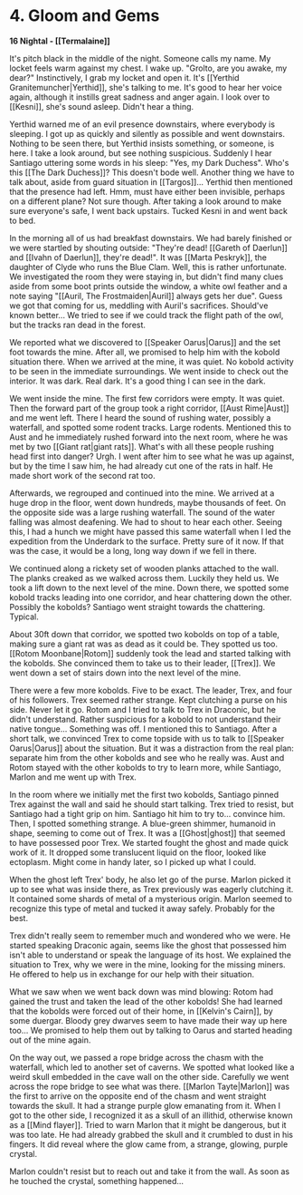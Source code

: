 # 4. Gloom and Gems

**16 Nightal - [[Termalaine]]**

It's pitch black in the middle of the night. Someone calls my name. My locket feels warm against my chest. I wake up. "Grolto, are you awake, my dear?" Instinctively, I grab my locket and open it. It's [[Yerthid Granitemuncher|Yerthid]], she's talking to me. It's good to hear her voice again, although it instills great sadness and anger again. I look over to [[Kesni]], she's sound asleep. Didn't hear a thing.

Yerthid warned me of an evil presence downstairs, where everybody is sleeping. I got up as quickly and silently as possible and went downstairs. Nothing to be seen there, but Yerthid insists something, or someone, is here. I take a look around, but see nothing suspicious. Suddenly I hear Santiago uttering some words in his sleep: "Yes, my Dark Duchess". Who's this [[The Dark Duchess]]? This doesn't bode well. Another thing we have to talk about, aside from guard situation in [[Targos]]... Yerthid then mentioned that the presence had left. Hmm, must have either been invisible, perhaps on a different plane? Not sure though. After taking a look around to make sure everyone's safe, I went back upstairs. Tucked Kesni in and went back to bed.

In the morning all of us had breakfast downstairs. We had barely finished or we were startled by shouting outside: "They're dead! [[Gareth of Daerlun]] and [[Ivahn of Daerlun]], they're dead!". It was [[Marta Peskryk]], the daughter of Clyde who runs the Blue Clam. Well, this is rather unfortunate. We investigated the room they were staying in, but didn't find many clues aside from some boot prints outside the window, a white owl feather and a note saying "[[Auril, The Frostmaiden|Auril]] always gets her due". Guess we got that coming for us, meddling with Auril's sacrifices. Should've known better... We tried to see if we could track the flight path of the owl, but the tracks ran dead in the forest.

We reported what we discovered to [[Speaker Oarus|Oarus]] and the set foot towards the mine. After all, we promised to help him with the kobold situation there. When we arrived at the mine, it was quiet. No kobold activity to be seen in the immediate surroundings. We went inside to check out the interior. It was dark. Real dark. It's a good thing I can see in the dark. 

We went inside the mine. The first few corridors were empty. It was quiet. Then the forward part of the group took a right corridor, [[Aust Rime|Aust]] and me went left. There I heard the sound of rushing water, possibly a waterfall, and spotted some rodent tracks. Large rodents. Mentioned this to Aust and he immediately rushed forward into the next room, where he was met by two [[Giant rat|giant rats]]. What's with all these people rushing head first into danger? Urgh. I went after him to see what he was up against, but by the time I saw him, he had already cut one of the rats in half. He made short work of the second rat too.

Afterwards, we regrouped and continued into the mine. We arrived at a huge drop in the floor, went down hundreds, maybe thousands of feet. On the opposite side was a large rushing waterfall. The sound of the water falling was almost deafening. We had to shout to hear each other. Seeing this, I had a hunch we might have passed this same waterfall when I led the expedition from the Underdark to the surface. Pretty sure of it now. If that was the case, it would be a long, long way down if we fell in there.

We continued along a rickety set of wooden planks attached to the wall. The planks creaked as we walked across them. Luckily they held us. We took a lift down to the next level of the mine. Down there, we spotted some kobold tracks leading into one corridor, and hear chattering down the other. Possibly the kobolds? Santiago went straight towards the chattering. Typical.

About 30ft down that corridor, we spotted two kobolds on top of a table, making sure a giant rat was as dead as it could be. They spotted us too. [[Rotom Moonbane|Rotom]] suddenly took the lead and started talking with the kobolds. She convinced them to take us to their leader, [[Trex]]. We went down a set of stairs down into the next level of the mine.

There were a few more kobolds. Five to be exact. The leader, Trex, and four of his followers. Trex seemed rather strange. Kept clutching a purse on his side. Never let it go. Rotom and I tried to talk to Trex in Draconic, but he didn't understand. Rather suspicious for a kobold to not understand their native tongue... Something was off. I mentioned this to Santiago. After a short talk, we convinced Trex to come topside with us to talk to [[Speaker Oarus|Oarus]] about the situation. But it was a distraction from the real plan: separate him from the other kobolds and see who he really was. Aust and Rotom stayed with the other kobolds to try to learn more, while Santiago, Marlon and me went up with Trex.

In the room where we initially met the first two kobolds, Santiago pinned Trex against the wall and said he should start talking. Trex tried to resist, but Santiago had a tight grip on him. Santiago hit him to try to... convince him. Then, I spotted something strange. A blue-green shimmer, humanoid in shape, seeming to come out of Trex. It was a [[Ghost|ghost]] that seemed to have possessed poor Trex. We started fought the ghost and made quick work of it. It dropped some translucent liquid on the floor, looked like ectoplasm. Might come in handy later, so I picked up what I could. 

When the ghost left Trex' body, he also let go of the purse. Marlon picked it up to see what was inside there, as Trex previously was eagerly clutching it. It contained some shards of metal of a mysterious origin. Marlon seemed to recognize this type of metal and tucked it away safely. Probably for the best.

Trex didn't really seem to remember much and wondered who we were. He started speaking Draconic again, seems like the ghost that possessed him isn't able to understand or speak the language of its host. We explained the situation to Trex, why we were in the mine, looking for the missing miners. He offered to help us in exchange for our help with their situation.

What we saw when we went back down was mind blowing: Rotom had gained the trust and taken the lead of the other kobolds! She had learned that the kobolds were forced out of their home, in [[Kelvin's Cairn]], by some duergar. Bloody grey dwarves seem to have made their way up here too... We promised to help them out by talking to Oarus and started heading out of the mine again.

On the way out, we passed a rope bridge across the chasm with the waterfall, which led to another set of caverns. We spotted what looked like a weird skull embedded in the cave wall on the other side. Carefully we went across the rope bridge to see what was there. [[Marlon Tayte|Marlon]] was the first to arrive on the opposite end of the chasm and went straight towards the skull. It had a strange purple glow emanating from it. When I got to the other side, I recognized it as a skull of an illithid, otherwise known as a [[Mind flayer]]. Tried to warn Marlon that it might be dangerous, but it was too late. He had already grabbed the skull and it crumbled to dust in his fingers. It did reveal where the glow came from, a strange, glowing, purple crystal.

Marlon couldn't resist but to reach out and take it from the wall. As soon as he touched the crystal, something happened...
